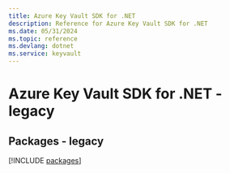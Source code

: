```yaml
---
title: Azure Key Vault SDK for .NET
description: Reference for Azure Key Vault SDK for .NET
ms.date: 05/31/2024
ms.topic: reference
ms.devlang: dotnet
ms.service: keyvault
---
```

# Azure Key Vault SDK for .NET - legacy
## Packages - legacy
[!INCLUDE [packages](key-vault-index.md)]